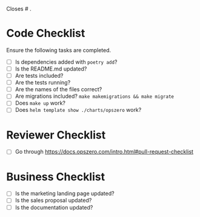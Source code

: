 Closes # .

# Code Checklist

Ensure the following tasks are completed.

- [ ] Is dependencies added with `poetry add`?
- [ ] Is the README.md updated?
- [ ] Are tests included?
- [ ] Are the tests running?
- [ ] Are the names of the files correct?
- [ ] Are migrations included? `make makemigrations && make migrate`
- [ ] Does `make up` work?
- [ ] Does `helm template show ./charts/opszero` work?

# Reviewer Checklist

- [ ] Go through https://docs.opszero.com/intro.html#pull-request-checklist

# Business Checklist

- [ ] Is the marketing landing page updated?
- [ ] Is the sales proposal updated?
- [ ] Is the documentation updated?